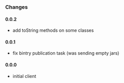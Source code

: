 ### Changes

#### 0.0.2

 - add toString methods on some classes

#### 0.0.1

 - fix bintry publication task (was sending empty jars)

#### 0.0.0

 - initial client
